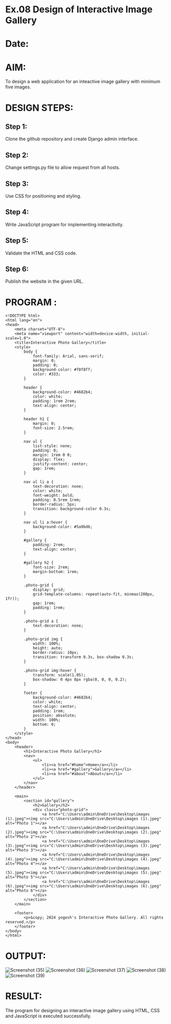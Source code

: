 # Ex.08 Design of Interactive Image Gallery
# Date:
# AIM:
To design a web application for an inteactive image gallery with minimum five images.

# DESIGN STEPS:
## Step 1:
Clone the github repository and create Django admin interface.

## Step 2:
Change settings.py file to allow request from all hosts.

## Step 3:
Use CSS for positioning and styling.

## Step 4:
Write JavaScript program for implementing interactivity.

## Step 5:
Validate the HTML and CSS code.

## Step 6:
Publish the website in the given URL.

# PROGRAM :
```
<!DOCTYPE html>
<html lang="en">
<head>
    <meta charset="UTF-8">
    <meta name="viewport" content="width=device-width, initial-scale=1.0">
    <title>Interactive Photo Gallery</title>
    <style>
        body {
            font-family: Arial, sans-serif;
            margin: 0;
            padding: 0;
            background-color: #f0f8ff;
            color: #333;
        }

        header {
            background-color: #4682b4;
            color: white;
            padding: 1rem 2rem;
            text-align: center;
        }

        header h1 {
            margin: 0;
            font-size: 2.5rem;
        }

        nav ul {
            list-style: none;
            padding: 0;
            margin: 1rem 0 0;
            display: flex;
            justify-content: center;
            gap: 1rem;
        }

        nav ul li a {
            text-decoration: none;
            color: white;
            font-weight: bold;
            padding: 0.5rem 1rem;
            border-radius: 5px;
            transition: background-color 0.3s;
        }

        nav ul li a:hover {
            background-color: #5a9bd6;
        }

        #gallery {
            padding: 2rem;
            text-align: center;
        }

        #gallery h2 {
            font-size: 2rem;
            margin-bottom: 1rem;
        }

        .photo-grid {
            display: grid;
            grid-template-columns: repeat(auto-fit, minmax(200px, 1fr));
            gap: 1rem;
            padding: 1rem;
        }

        .photo-grid a {
            text-decoration: none;
        }

        .photo-grid img {
            width: 100%;
            height: auto;
            border-radius: 10px;
            transition: transform 0.3s, box-shadow 0.3s;
        }

        .photo-grid img:hover {
            transform: scale(1.05);
            box-shadow: 0 4px 8px rgba(0, 0, 0, 0.2);
        }

        footer {
            background-color: #4682b4;
            color: white;
            text-align: center;
            padding: 1rem;
            position: absolute;
            width: 100%;
            bottom: 0;
        }
    </style>
</head>
<body>
    <header>
        <h1>Interactive Photo Gallery</h1>
        <nav>
            <ul>
                <li><a href="#home">Home</a></li>
                <li><a href="#gallery">Gallery</a></li>
                <li><a href="#about">About</a></li>
            </ul>
        </nav>
    </header>
    
    <main>
        <section id="gallery">
            <h2>Gallery</h2>
            <div class="photo-grid">
                <a href="C:\Users\admin\OneDrive\Desktop\images (1).jpeg"><img src="C:\Users\admin\OneDrive\Desktop\images (1).jpeg" alt="Photo 1"></a>
                <a href="C:\Users\admin\OneDrive\Desktop\images (2).jpeg"><img src="C:\Users\admin\OneDrive\Desktop\images (2).jpeg" alt="Photo 2"></a>
                <a href="C:\Users\admin\OneDrive\Desktop\images (3).jpeg"><img src="C:\Users\admin\OneDrive\Desktop\images (3).jpeg" alt="Photo 3"></a>
                <a href="C:\Users\admin\OneDrive\Desktop\images (4).jpeg"><img src="C:\Users\admin\OneDrive\Desktop\images (4).jpeg" alt="Photo 4"></a>
                <a href="C:\Users\admin\OneDrive\Desktop\images (5).jpeg"><img src="C:\Users\admin\OneDrive\Desktop\images (5).jpeg" alt="Photo 5"></a>
                <a href="C:\Users\admin\OneDrive\Desktop\images (6).jpeg"><img src="C:\Users\admin\OneDrive\Desktop\images (6).jpeg" alt="Photo 6"></a>
            </div>
        </section>
    </main>

    <footer>
        <p>&copy; 2024 yogesh's Interactive Photo Gallery. All rights reserved.</p>
    </footer>
</body>
</html>
```
# OUTPUT:
![Screenshot (35)](https://github.com/user-attachments/assets/cc2937b3-99ca-43b3-9e81-060f9b3d68fc)
![Screenshot (36)](https://github.com/user-attachments/assets/fd9cf3ce-1955-4293-83bd-ec96a003cafa)
![Screenshot (37)](https://github.com/user-attachments/assets/55b5358c-0ddb-4f52-b5de-19fcc4b021e3)
![Screenshot (38)](https://github.com/user-attachments/assets/a3cc3b1c-78fb-483c-a3f3-2f30595557b5)
![Screenshot (39)](https://github.com/user-attachments/assets/2168ab90-ae2b-4240-a4c5-f702ed02461d)

# RESULT:
The program for designing an interactive image gallery using HTML, CSS and JavaScript is executed successfully.
